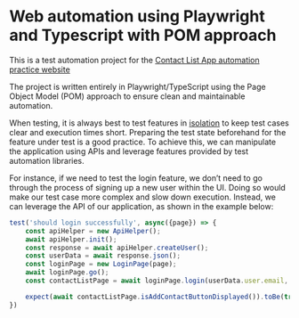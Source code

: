 # Web automation using Playwright and Typescript with POM approach

This is a test automation project for the [Contact List App automation practice website](https://thinking-tester-contact-list.herokuapp.com)

The project is written entirely in Playwright/TypeScript using the Page Object Model (POM) approach to ensure clean and maintainable automation.

When testing, it is always best to test features in <ins>isolation</ins> to keep test cases clear and execution times short. Preparing the test state beforehand for the feature under test is a good practice. To achieve this, we can manipulate the application using APIs and leverage features provided by test automation libraries.

For instance, if we need to test the login feature, we don’t need to go through the process of signing up a new user within the UI. Doing so would make our test case more complex and slow down execution. Instead, we can leverage the API of our application, as shown in the example below:

```typescript
test('should login successfully', async({page}) => {
    const apiHelper = new ApiHelper();
    await apiHelper.init();
    const response = await apiHelper.createUser();
    const userData = await response.json();
    const loginPage = new LoginPage(page);
    await loginPage.go();
    const contactListPage = await loginPage.login(userData.user.email, VALID_PASSWORD);

    expect(await contactListPage.isAddContactButtonDisplayed()).toBe(true);
})
```